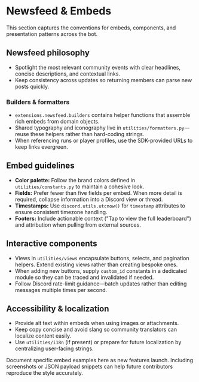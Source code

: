 # Newsfeed & Embeds

This section captures the conventions for embeds, components, and presentation patterns across the bot.

## Newsfeed philosophy

- Spotlight the most relevant community events with clear headlines, concise descriptions, and contextual links.
- Keep consistency across updates so returning members can parse new posts quickly.

### Builders & formatters

- `extensions.newsfeed.builders` contains helper functions that assemble rich embeds from domain objects.
- Shared typography and iconography live in `utilities/formatters.py`—reuse these helpers rather than hard-coding strings.
- When referencing runs or player profiles, use the SDK-provided URLs to keep links evergreen.

## Embed guidelines

- **Color palette:** Follow the brand colors defined in `utilities/constants.py` to maintain a cohesive look.
- **Fields:** Prefer fewer than five fields per embed. When more detail is required, collapse information into a Discord view or thread.
- **Timestamps:** Use `discord.utils.utcnow()` for `timestamp` attributes to ensure consistent timezone handling.
- **Footers:** Include actionable context ("Tap to view the full leaderboard") and attribution when pulling from external sources.

## Interactive components

- Views in `utilities/views` encapsulate buttons, selects, and pagination helpers. Extend existing views rather than creating bespoke ones.
- When adding new buttons, supply `custom_id` constants in a dedicated module so they can be traced and invalidated if needed.
- Follow Discord rate-limit guidance—batch updates rather than editing messages multiple times per second.

## Accessibility & localization

- Provide alt text within embeds when using images or attachments.
- Keep copy concise and avoid slang so community translators can localize content easily.
- Use `utilities/i18n` (if present) or prepare for future localization by centralizing user-facing strings.

Document specific embed examples here as new features launch. Including screenshots or JSON payload snippets can help future contributors reproduce the style accurately.

